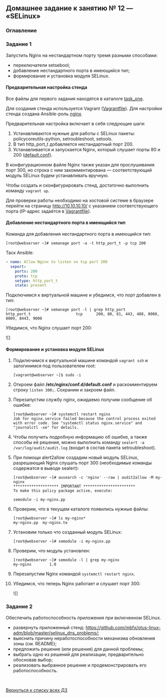 ## Домашнее задание к занятию № 12 — «SELinux»  <!-- omit in toc -->

### Оглавление  <!-- omit in toc -->



### Задание 1

Запустить Nginx на нестандартном порту тремя разными способами:
  - переключатели setsebool;
  - добавление нестандартного порта в имеющийся тип;
  - формирование и установка модуля SELinux.

#### Предварительная настройка стенда

Все файлы для первого задания находятся в каталоге [task_one](task_one).

Для создания стенда используется Vagrant ([Vagrantfile](task_one/Vagrantfile)). Для настройки стенда создана Ansible-роль [nginx](task_one/provisioning/roles/nginx).

Предварительная настройка включает в себя следующие шаги:

1. Устанавливаются нужные для работы с SELinux пакеты: policycoreutils-python, setroubleshoot, setools.
2. В тип http_port_t добавляется нестандартный порт 200.
3. Устанавливается и запускается Nginx, который слушает порты 80 и 200 ([default.conf](task_one/provisioning/roles/nginx/files/default.conf)).

В конфигурационном файле Nginx также указан для прослушивания порт 300, но строка с ним закомментирована — соответствующий модуль SELinux будем устанавливать вручную.

Чтобы создать и сконфигурировать стенд, достаточно выполнить команду `vagrant up`.

Для проверки работы необходимо на хостовой системе в браузере перейти на страницу http://10.10.10.10/ с указанием соответствующего порта (IP-адрес задаётся в [Vagrantfile](task_one/Vagrantfile)).

#### Добавление нестандартного порта в имеющийся тип

Команда для добавления нестандартного порта в имеющийся тип:

```console
[root@webserver ~]# semanage port -a -t http_port_t -p tcp 200
```

Таск Ansible:

```yml
- name: Allow Nginx to listen on tcp port 200
  seport:
    ports: 200
    proto: tcp
    setype: http_port_t
    state: present
```

Подключимся к виртуальной машине и убедимся, что порт добавлен в тип:

```console
[root@webserver ~]# semanage port -l | grep http_port
http_port_t                    tcp      200, 80, 81, 443, 488, 8008, 8009, 8443, 9000
```

Убедимся, что Nginx слушает порт 200:

![]

#### Формирование и установка модуля SELinux

1. Подключимся к виртуальной машине командой `vagrant ssh` и залогинимся под пользователем root:

    ```console
    [vagrant@webserver ~]$ sudo -i
    ```

2. Откроем файл **/etc/nginx/conf.d/default.conf** и раскомментируем строку `listen 300;`. Сохраним и закроем файл.
3. Перезапустим службу nginx, ожидаемо получим сообщение об ошибке:

    ```console
    [root@webserver ~]# systemctl restart nginx
    Job for nginx.service failed because the control process exited with error code. See "systemctl status nginx.service" and "journalctl -xe" for details.
    ```

4. Чтобы получить подробную информацию об ошибке, а также способы её решения, можно выполнить команду `sealert -a /var/log/audit/audit.log` (входит в состав пакета setroubleshoot).
5. При помощи alert2allow создадим новый модуль SELinux, разрешающий Nginx слушать порт 300 (необходимые команды содержатся в выводе sealert):

    ```console
    [root@webserver ~]# ausearch -c 'nginx' --raw | audit2allow -M my-nginx
    ******************** IMPORTANT ***********************
    To make this policy package active, execute:

    semodule -i my-nginx.pp
    ```

6. Проверим, что в текущем каталоге появились нужные файлы:

    ```console
    [root@webserver ~]# ls my-nginx*
    my-nginx.pp  my-nginx.te
    ```

7. Установим только что созданный модуль SELinux:

    ```console
    [root@webserver ~]# semodule -i my-nginx.pp
    ```

8. Проверим, что модуль установлен:

    ```console
    [root@webserver ~]# semodule -l | grep my-nginx
    my-nginx        1.0
    ```

9. Перезапустим Nginx командой `systemctl restart nginx`.
10. Убедимся, что теперь Nginx работает и слушает порт 300:

    ![]

### Задание 2

Обеспечить работоспособность приложения при включенном SELinux.
  - развернуть приложенный стенд: https://github.com/mbfx/otus-linux-adm/blob/master/selinux_dns_problems/;
  - выяснить причину неработоспособности механизма обновления зоны (см. README);
  - предложить решение (или решения) для данной проблемы;
  - выбрать одно из решений для реализации, предварительно обосновав выбор;
  - реализовать выбранное решение и продемонстрировать его работоспособность.



<br/>

[Вернуться к списку всех ДЗ](../README.md)
